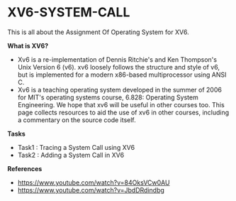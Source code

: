# XV6-SYSTEM-CALL

This is all about the Assignment Of Operating System for XV6.

**What is XV6?**   
* Xv6 is a re-implementation of Dennis Ritchie's and Ken Thompson's Unix
  Version 6 (v6).  xv6 loosely follows the structure and style of v6,
  but is implemented for a modern x86-based multiprocessor using ANSI C.
* Xv6 is a teaching operating system developed in the summer of 2006 for MIT's operating systems course, 6.828: Operating System Engineering. We hope that xv6 will be useful in other courses too. This page collects resources to aid the use of xv6 in other courses, including a commentary on the source code itself.


**Tasks**
* Task1 : Tracing a System Call using XV6
* Task2 : Adding a System Call in XV6


**References**
* https://www.youtube.com/watch?v=84OksVCw0AU
* https://www.youtube.com/watch?v=JbdDRdindbg



